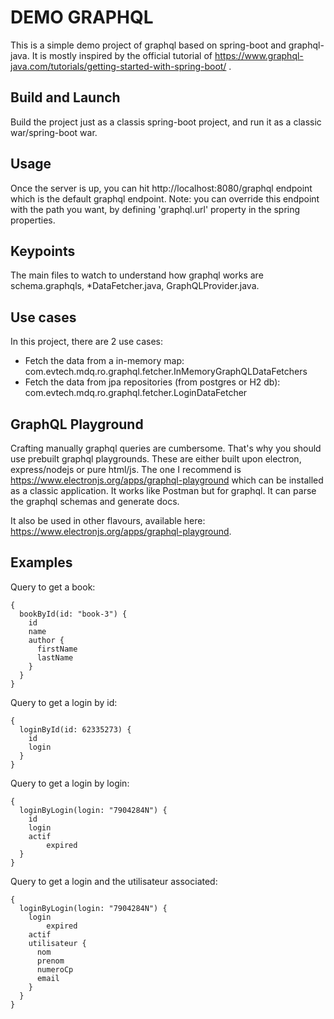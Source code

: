 # DEMO GRAPHQL

This is a simple demo project of graphql based on spring-boot and graphql-java.
It is mostly inspired by the official tutorial of https://www.graphql-java.com/tutorials/getting-started-with-spring-boot/ .

## Build and Launch

Build the project just as a classis spring-boot project, and run it as a classic war/spring-boot war.

## Usage
Once the server is up, you can hit http://localhost:8080/graphql endpoint which is the default graphql endpoint.
Note: you can override this endpoint with the path you want, by defining 'graphql.url' property in the spring properties.

## Keypoints
The main files to watch to understand how graphql works are schema.graphqls, *DataFetcher.java, GraphQLProvider.java.

## Use cases
In this project, there are 2 use cases:
  - Fetch the data from a in-memory map: com.evtech.mdq.ro.graphql.fetcher.InMemoryGraphQLDataFetchers
  - Fetch the data from jpa repositories (from postgres or H2 db): com.evtech.mdq.ro.graphql.fetcher.LoginDataFetcher

## GraphQL Playground
Crafting manually graphql queries are cumbersome. That's why you should use prebuilt graphql playgrounds.
These are either built upon electron, express/nodejs or pure html/js.
The one I recommend is https://www.electronjs.org/apps/graphql-playground which can be installed as a classic application. 
It works like Postman but for graphql. It can parse the graphql schemas and generate docs.

It also be used in other flavours, available here: https://www.electronjs.org/apps/graphql-playground.

## Examples

Query to get a book:

    {
      bookById(id: "book-3") {
        id
        name
        author {
          firstName
          lastName
        }
      }
    }


Query to get a login by id:
    
    {
      loginById(id: 62335273) {
        id
        login
      }
    }
    
Query to get a login by login:

    {
      loginByLogin(login: "7904284N") {
        id
        login
        actif
            expired
      }
    }
    
Query to get a login and the utilisateur associated:

    {
      loginByLogin(login: "7904284N") {
        login
    		expired
        actif
        utilisateur {
          nom
          prenom
          numeroCp
          email
        }
      }
    }